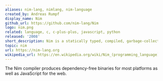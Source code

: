 ```yaml
---
aliases: nim-lang, nimlang, nim-language
created_by: Andreas Rumpf
display_name: Nim
github_url: https://github.com/nim-lang/Nim
logo: nim.png
related: language, c, c-plus-plus, javascript, python
released: '2008'
short_description: Nim is a statically typed, compiled, garbage-collected systems programming language with a design that focuses on efficiency, expressiveness, and elegance (in that order of priority).
topic: nim
url: https://nim-lang.org
wikipedia_url: https://en.wikipedia.org/wiki/Nim_(programming_language)
---
```

The Nim compiler produces dependency-free binaries for most platforms as well as JavaScript for the web.